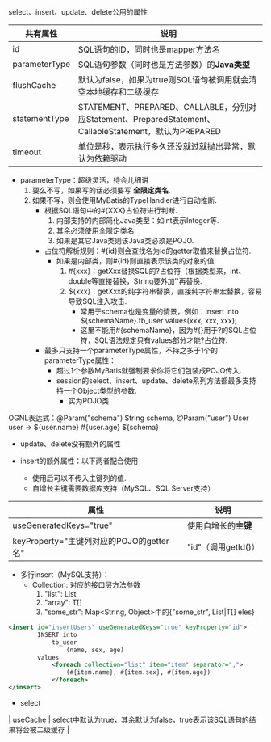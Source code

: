 
select、insert、update、delete公用的属性

| 共有属性 | 说明 |
| --- | --- |
| id | SQL语句的ID，同时也是mapper方法名 |
| parameterType | SQL语句参数（同时也是方法参数）的**Java类型** |
| flushCache | 默认为false，如果为true则SQL语句被调用就会清空本地缓存和二级缓存 |
| statementType | STATEMENT、PREPARED、CALLABLE，分别对应Statement、PreparedStatement、CallableStatement，默认为PREPARED |
| timeout | 单位是秒，表示执行多久还没就过就抛出异常，默认为依赖驱动 |

- parameterType：超级灵活，待会儿细讲  
   1. 要么不写，如果写的话必须要写 **全限定类名**.
   2. 如果不写，则会使用MyBatis的TypeHandler进行自动推断.
      - 根据SQL语句中的#{XXX}占位符进行判断.
         1. 内部支持的内部简化Java类型：如int表示Integer等.
         2. 其余必须使用全限定类名.
         3. 如果是其它Java类则该Java类必须是POJO.
      - 占位符解析规则：#{id}则会查找名为id的getter取值来替换占位符.
         - 如果是内部类，则#{id}则直接表示该类的对象的值.
            1. #{xxx}：getXxx替换SQL的?占位符（根据类型来，int、double等直接替换，String要外加''再替换.
            2. ${xxx}：getXxx的纯字符串替换，直接纯字符串宏替换，容易导致SQL注入攻击.
               - 常用于schema也是变量的情景，例如：insert into ${schemaName}.tb_user values(xxx, xxx, xxx);
               - 这里不能用#{schemaName}，因为#{}用于?的SQL占位符，SQL语法规定只有values部分才能?占位符.
      - 最多只支持一个parameterType属性，不持之多于1个的parameterType属性：
         - 超过1个参数MyBatis就强制要求你将它们包装成POJO传入.
         - session的select、insert、update、delete系列方法都最多支持持一个Object类型的参数.
            - 实为POJO类.

OGNL表达式：@Param("schema") String schema, @Param("user") User user -> ${user.name} #{user.age} ${schema}

- update、delete没有额外的属性

- insert的额外属性：以下两者配合使用
   - 使用后可以不传入主键列的值.
   - 自增长主键需要数据库支持（MySQL、SQL Server支持）

| 属性 | 说明 |
| --- | --- |
| useGeneratedKeys="true" | 使用自增长的**主键** |
| keyProperty="主键列对应的POJO的getter名" | "id"（调用getId()） |

- 多行insert（MySQL支持）：
   - Collection: 对应的接口层方法参数
      1. "list": List<T>
      2. "array": T[]
      3. "some_str": Map<String, Object>中的{"some_str", List<T>|T[] eles}

```xml
<insert id="insertUsers" useGeneratedKeys="true" keyProperty="id">
        INSERT into
            tb_user
                (name, sex, age)
        values
            <foreach collection="list" item="item" separator=",">
                (#{item.name}, #{item.sex}, #{item.age})
            </foreach>
</insert>
```

- select

| useCache | select中默认为true，其余默认为false，true表示该SQL语句的结果将会被二级缓存 |
